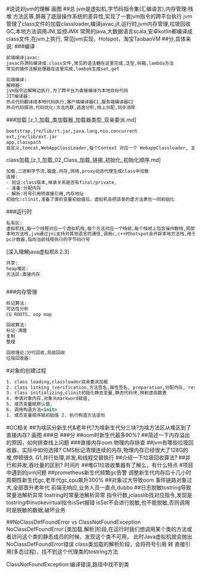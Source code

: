 #说说对jvm的理解
画图
##总
jvm是虚拟机,字节码指令集(汇编语言),内存管理:栈 堆 方法区等,屏蔽了底层操作系统的差异性,实现了一套jvm指令的跨平台执行
jvm管理了class文件的加载classloader,编译javac,jit,运行时,jvm内存管理,垃圾回收GC,本地方法调用JNI,监控JMX
常用的java,大数据语言scala,安卓kotlin都编译成class文件,在jvm上执行,
常见jvm实现，Hotspot，淘宝TaobaoVM
##分,具体来说:
###编译
```asp
前端编译javac:
javac将源码编译成.class文件,常见的语法糖在这里完成,泛型,拆箱,lambda方法
常见的插件注解处理器在这里完成,lombok生成set,get
```
```asp
后端编译:
解释器:
jvm指令边解释边执行,为了跨平台为直接编译为本地目标代码
JIT编译器:
热点代码翻译成本地代码执行,客户端编译器C1,服务端编译器C2
热点代码探测,代码优化:方法内联,逃逸分析,栈上分配,同步消除
```
###加载
[z_1_加载_类加载器_加载器类型_双亲委派.md]
```asp
bootstrap,jre/lib/rt.jar,java.lang,nio,concurrent
ext,jre/lib/ext.jar
app,classpath
自定义,tomcat,WebAppClassLoader,每个Context 对应一个 WebappClassloader, 主要用于加载 WEB-INF/lib 与 WEB-INF/classes 下面的资源
```
class加载,[z_1_加载_02_Class_加载_链接_初始化_初始化顺序.md]
```asp
加载,二进制字节流,磁盘,内存,网络,proxy动态代理生成class中加载
连接:
- 验证:class版本,继承关系是否有final/private,
- 准备:分配内存
- 解析:符号引用转直接引用,内存地址
初始化:clinit,准备了类的变量初始值后，虚拟机会把该类的虚方法表也一同初始化
```
###运行时
```asp
私有区:
虚拟机栈,每一个线程对应一个虚拟机栈,每个方法对应一个栈帧,每个栈帧上包含操作数栈,局部方法表,动态连接(多态,运行时符号引用转直接引用),方法返回地址,指令集基于栈
本地方法栈,jvm通过jni支持对其他语言的通信,调用c,c++时hotspot会开辟本地方法栈,用于native方法出栈入栈,仍是同一个线程,指令集基于寄存器
pc计数器,指向当前线程执行的字节码行号
```
[](z_3_运行时_02_操作数栈_局部变量表_指令概述_方法重载_多态.md)
[深入理解java虚拟机8.2.3]
```asp
共享:
heap堆区:
方法区:直接内存
```
```asp

```
###内存管理
```asp
标记算法:
可达性分析
CG ROOTS, oop map

回收算法:
标记-清理
复制
整理
```
```asp
回收理论:分代回收,局部回收
垃圾回收器:

```
#对象的创建过程
```asp
1. class loading,classloader双亲委派加载
2. class linking (verification,方法签名,属性签名, preparation,分配内存, resolution,符号引用到直接引用)
3. class initializing,clinit初始化静态变量,静态代码块,映射虚函数表
4. 申请对象内存,对象头markword赋值,
5. 成员变量赋默认值,
6. 调用构造方法<init>
1. 成员变量顺序赋初始值 2. 执行构造方法语句
```
#GC相关
##为啥区分新生代&老年代?为啥新生代分三块?为啥方法区从堆区到了直接内存?
画图
###总
###分
##oom时新生代最多90%?
##简述一下内存溢出的原因，如何排查线上问题
###直接内存oom
物理内存排查
##jvm有哪些垃圾回收器，实际中如何选择?
CMS标记清理连续的内存,物理内存已经很大了128G的堆,停顿很久
G1,并行处理,并发,和线程交替执行
##介绍一下垃圾回收算法?
##并行和并发,吞吐量的区别?
时间片
##堆G1垃圾收集器有了解么，有什么特点
#项目中遇到的jvm问题
##prometheus新生代频繁gc告警
调整新生代内存后十几小时周期性新生代gc,老年代gc,cpu飙升300%
##对象过大导致oom
事件链路对象过大,全部晋升老年代
前端无响应,业务人员一直点,dubbo
##日志脱敏tostring导致常量池解析异常
tostring时常量池解析异常
指令行数,jclasslib找对应指令,发现是tostring中invokevirtual指令isSet报错
isSet不会进行脱敏,也不能脱敏,否则调用时是脱敏的数据,破坏业务

##NoClassDefFoundError vs ClassNotFoundException
NoClassDefFoundError:[类加载.解析]阶段,在运行时我们想调用某个类的方法或者访问这个类的静态成员的时候，发现这个类不可用，
此时Java虚拟机就会抛出NoClassDefFoundError错误
class类加载的解析阶段，会将符号引用 转 直接引用(多态过程)，找不到这个代理类的tostring方法

ClassNotFoundException:编译错误,路径中找不到类
